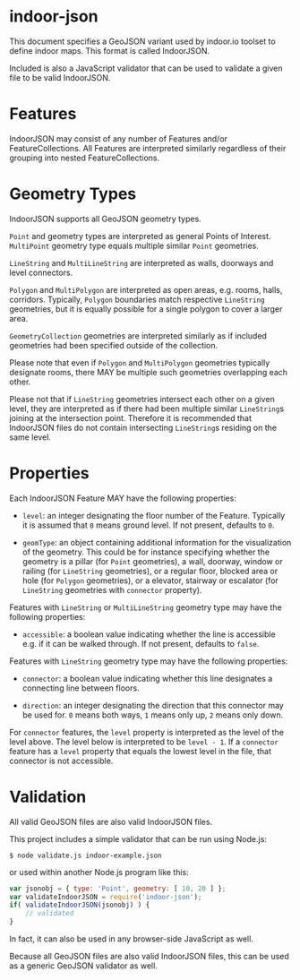indoor-json
===========

This document specifies a GeoJSON variant used by indoor.io toolset to define indoor maps. This format is called IndoorJSON.

Included is also a JavaScript validator that can be used to validate a given file to be valid IndoorJSON.

Features
==

IndoorJSON may consist of any number of Features and/or FeatureCollections. All Features are interpreted similarly regardless of their grouping into nested FeatureCollections.

Geometry Types
==

IndoorJSON supports all GeoJSON geometry types.

`Point` and geometry types are interpreted as general Points of Interest. `MultiPoint` geometry type equals multiple similar `Point` geometries.

`LineString` and `MultiLineString` are interpreted as walls, doorways and level connectors.

`Polygon` and `MultiPolygon` are interpreted as open areas, e.g. rooms, halls, corridors. Typically, `Polygon` boundaries match respective `LineString` geometries, but it is equally possible for a single polygon to cover a larger area. 

`GeometryCollection` geometries are interpreted similarly as if included geometries had been specified outside of the collection.

Please note that even if `Polygon` and `MultiPolygon` geometries typically designate rooms, there MAY be multiple such geometries overlapping each other.

Please not that if `LineString` geometries intersect each other on a given level, they are interpreted as if there had been multiple similar `LineString`s joining at the intersection point. Therefore it is recommended that IndoorJSON files do not contain intersecting `LineString`s residing on the same level.

Properties
==

Each IndoorJSON Feature MAY have the following properties:

- `level`: an integer designating the floor number of the Feature. Typically it is assumed that `0` means ground level. If not present, defaults to `0`.

- `geomType`: an object containing additional information for the visualization of the geometry. This could be for instance specifying whether the geometry is a pillar (for `Point` geometries), a wall, doorway, window or railing (for `LineString` geometries), or a regular floor, blocked area or hole (for `Polygon` geometries), or a elevator, stairway or escalator (for `LineString` geometries with `connector` property).

Features with `LineString` or `MultiLineString` geometry type may have the following properties:

- `accessible`: a boolean value indicating whether the line is accessible e.g. if it can be walked through. If not present, defaults to `false`.

Features with `LineString` geometry type may have the following properties:

- `connector`: a boolean value indicating whether this line designates a connecting line between floors. 

- `direction`: an integer designating the direction that this connector may be used for. `0` means both ways, `1` means only up, `2` means only down.

For `connector` features, the `level` property is interpreted as the level of the level above. The level below is interpreted to be `level - 1`. If a `connector` feature has a `level` property that equals the lowest level in the file, that connector is not accessible.

Validation
==

All valid GeoJSON files are also valid IndoorJSON files. 

This project includes a simple validator that can be run using Node.js:

```
$ node validate.js indoor-example.json
```

or used within another Node.js program like this:

```javascript
var jsonobj = { type: 'Point', geometry: [ 10, 20 ] };
var validateIndoorJSON = require('indoor-json');
if( validateIndoorJSON(jsonobj) ) {	
    // validated       
}			      
```

In fact, it can also be used in any browser-side JavaScript as well.

Because all GeoJSON files are also valid IndoorJSON files, this can be used as a generic GeoJSON validator as well.